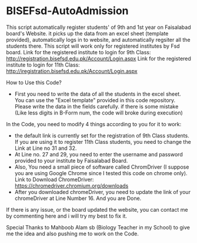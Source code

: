 # BISEFsd-AutoAdmission
This script automatically register students' of 9th and 1st year on Faisalabad board's Website.
it picks up the data from an excel sheet (template provided), automatically logs in to website, 
and automatically regsiter all the students there.
This script will work only for registered institutes by Fsd board. 
Link for the registered institute to login for 9th Class: 
http://registration.bisefsd.edu.pk/Account/Login.aspx
Link for the registered institute to login for 11th Class: 
http://iregistration.bisefsd.edu.pk/Account/Login.aspx

How to Use this Code?
- First you need to write the data of all the students in the excel sheet. You can use the "Excel template" provided in this code repository. 
  Please write the data in the fields carefully. if there is some mistake (Like less digits in B-Form num, the code will broke during execution)

In the Code, you need to modify 4 things according to you for it to work:
- the default link is currently set for the registration of 9th Class students. 
  If you are using it to register 11th Class students, you need to change the Link at Line no 31 and 32.
- At Line no. 27 and 29, you need to enter the username and password provided to your institute by Faisalabad Board. 
- Also, You need a small piece of software called ChromDriver (I suppose you are using Google Chrome since I tested this code on chrome only).
  Link to Download ChromeDriver: https://chromedriver.chromium.org/downloads
- After you downloaded chromeDriver, you need to update the link of your chromeDriver at Line Number 16. 
And you are Done. 

If there is any issue, or the board updated the website, you can contact me by commenting here and i will try my best to fix it. 


Special Thanks to Mahboob Alam sb (Biology Teacher in my School) to give me the idea and also pushing me to work on the Code. 
